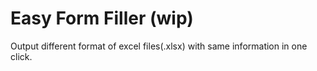 # Easy Form Filler (wip)

Output different format of excel files(.xlsx) with same information in one click.
